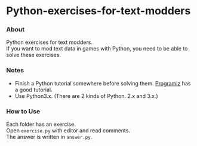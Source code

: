 # Python-exercises-for-text-modders

### About
Python exercises for text modders.<br>
If you want to mod text data in games with Python, you need to be able to solve these exercises.

### Notes
- Finish a Python tutorial somewhere before solving them. [Programiz](https://www.programiz.com/python-programming/tutorial) has a good tutorial.
- Use Python3.x. (There are 2 kinds of Python. 2.x and 3.x.)

### How to Use
Each folder has an exercise.<br>
Open `exercise.py` with editor and read comments.<br>
The answer is written in `answer.py`.
